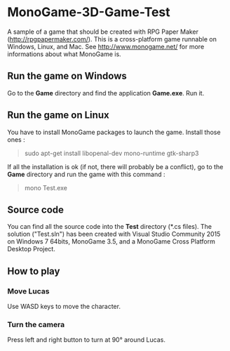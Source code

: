 # MonoGame-3D-Game-Test
A sample of a game that should be created with RPG Paper Maker (http://rpgpapermaker.com/). This is a cross-platform game runnable on Windows, Linux, and Mac. See http://www.monogame.net/ for more informations about what MonoGame is.

## Run the game on Windows

Go to the **Game** directory and find the application **Game.exe**. Run it. 

## Run the game on Linux

You have to install MonoGame packages to launch the game. Install those ones :

> sudo apt-get install libopenal-dev mono-runtime gtk-sharp3

If all the installation is ok (if not, there will probably be a conflict), go to the **Game** directory and run the game with this command :

> mono Test.exe

## Source code

You can find all the source code into the **Test** directory (*.cs files). The solution ("Test.sln") has been created with Visual Studio Community 2015 on Windows 7 64bits, MonoGame 3.5, and a MonoGame Cross Platform Desktop Project.

## How to play

### Move Lucas

Use WASD keys to move the character.

### Turn the camera

Press left and right button to turn at 90° around Lucas.